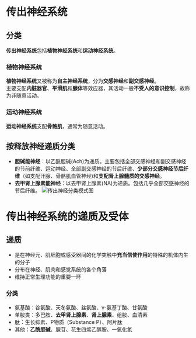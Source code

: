 # 传出神经系统
## 分类
**传出神经系统**包括**植物神经系统**和**运动神经系统**。
### 植物神经系统
**植物神经系统**又被称为**自主神经系统**，分为**交感神经**和**副交感神经**。  
主要支配**内脏器官**、**平滑肌**和**腺体**等效应器，其活动一般**不受人的意识控制**，故称为非随意活动。
### 运动神经系统
**运动神经系统**支配**骨骼肌**，通常为随意活动。
## 按释放神经递质分类
- **胆碱能神经**：以乙酰胆碱(Ach)为递质。主要包括全部交感神经和副交感神经的节前纤维、运动神经、全部副交感神经的节后纤维、**少部分交感神经节后纤维**（如支配汗腺、骨骼肌血管神经)和**支配肾上腺髓质的交感神经**。
- **去甲肾上腺素能神经**：以去甲肾上腺素(NA)为递质。包括几乎全部交感神经的节后纤维。
![传出神经分类模式图](https://bn1303files.storage.live.com/y4mlJzlNhcjUC0u24AvakrmWMRXkkD2RY97VyFVsZScreleC_mD-5Y7nIgZNjI9UbfTw2KiuHqVSz-pifeVFFBXtiNg2Bdz6AfnrXATUad0S8cHbM6CAx0ps4R_ncvbSto2CXsan_2ySN4fNmpc5DLNAIPNt4g_7D1VIFflKvupAG9ge1op6zwdAjOTmJvjYSMD?width=548&height=499&cropmode=none)
# 传出神经系统的递质及受体
## 递质
- 是在神经元、肌细胞或感受器间的化学突触中**充当信使作用**的特殊的机体内生的分子
- 分布在神经、肌肉和感觉系统的各个角落
- 维持正常生理功能的重要一环
### 分类
- 氨基酸：谷氨酸、天冬氨酸、丝氨酸、γ-氨基丁酸、甘氨酸
- 单胺类：多巴胺、**去甲肾上腺素**、**肾上腺素**、组胺、血清素
- 肽：生长抑素、P物质（Substance P）、阿片肽
- 其他：**乙酰胆碱**、腺苷、花生四烯乙醇胺、一氧化氮
